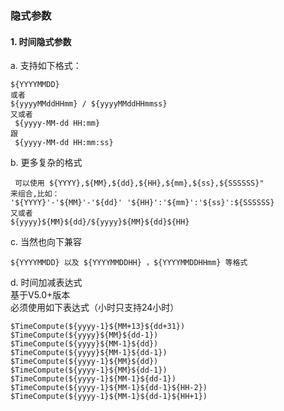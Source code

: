 ### 隐式参数

#### 1. 时间隐式参数
a. 支持如下格式： 
```
${YYYYMMDD}   
或者 
${yyyyMMddHHmm} / ${yyyyMMddHHmmss}    
又或者 
 ${yyyy-MM-dd HH:mm}  
跟
 ${yyyy-MM-dd HH:mm:ss}  
```
b. 更多复杂的格式   
```
 可以使用 ${YYYY},${MM},${dd},${HH},${mm},${ss},${SSSSSS}"  
来组合,比如：  
'${YYYY}'-'${MM}'-'${dd}' '${HH}':'${mm}':'${ss}':${SSSSSS}
又或者  
${yyyy}${MM}${dd}/${yyyy}${MM}${dd}${HH}
```
c. 当然也向下兼容   
```
${YYYYMMDD} 以及 ${YYYYMMDDHH} ，${YYYYMMDDHHmm} 等格式
```
d. 时间加减表达式  
基于V5.0+版本   
必须使用如下表达式（小时只支持24小时）  
```
$TimeCompute(${yyyy-1}${MM+13}${dd+31})
$TimeCompute(${yyyy}${MM}${dd-1}) 
$TimeCompute(${yyyy}${MM-1}${dd})
$TimeCompute(${yyyy}${MM-1}${dd-1})
$TimeCompute(${yyyy-1}${MM}${dd})
$TimeCompute(${yyyy-1}${MM}${dd-1})
$TimeCompute(${yyyy-1}${MM-1}${dd-1})
$TimeCompute(${yyyy-1}${MM-1}${dd-1}${HH-2})
$TimeCompute(${yyyy-1}${MM-1}${dd-1}${HH+1})
```
